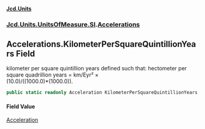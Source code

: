 #### [Jcd.Units](index.md 'index')
### [Jcd.Units.UnitsOfMeasure.SI](Jcd.Units.UnitsOfMeasure.SI.md 'Jcd.Units.UnitsOfMeasure.SI').[Accelerations](Accelerations.md 'Jcd.Units.UnitsOfMeasure.SI.Accelerations')

## Accelerations.KilometerPerSquareQuintillionYears Field

kilometer per square quintillion years defined such that: hectometer per square quadrillion years = km/Eyr² ×  
(10.0)/((1000.0)*(1000.0)).

```csharp
public static readonly Acceleration KilometerPerSquareQuintillionYears;
```

#### Field Value
[Acceleration](Acceleration.md 'Jcd.Units.UnitTypes.Acceleration')